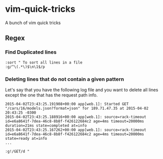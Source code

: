 # vim-quick-tricks
A bunch of vim quick tricks

## Regex
### Find Duplicated lines

```vim
:sort " To sort all lines in a file
:g/^\(.*\)$\n\1$/p
```

### Deleting lines that do not contain a given pattern
Let's say that you have the following log file and you want to delete all lines except the one that has the request path info.
```
2015-04-02T23:43:25.191908+00:00 app[web.1]: Started GET "/cars/16/models.json?format=json" for 189.71.47.35 at 2015-04-02 20:43:25 -0300
2015-04-02T23:43:25.188916+00:00 app[web.1]: source=rack-timeout id=e6a8641f-7dea-46c8-8b8f-f426122684c2 age=4ms timeout=20000ms duration=21ms state=completed at=info
2015-04-02T23:43:25.167262+00:00 app[web.1]: source=rack-timeout id=e6a8641f-7dea-46c8-8b8f-f426122684c2 age=4ms timeout=20000ms state=ready at=info
...
```

```vim
:g!/GET/d "
```
